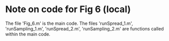 # Note on code for Fig 6 (local)
The file 'Fig_6.m' is the main code.
The files 'runSpread_1.m', 'runSampling_1.m', 'runSpread_2.m', 'runSampling_2.m' are functions called within the main code.
